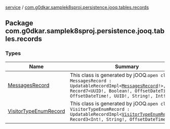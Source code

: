 [service](../index.md) / [com.g0dkar.samplek8sproj.persistence.jooq.tables.records](./index.md)

## Package com.g0dkar.samplek8sproj.persistence.jooq.tables.records

### Types

| Name | Summary |
|---|---|
| [MessagesRecord](-messages-record/index.md) | This class is generated by jOOQ.`open class MessagesRecord : UpdatableRecordImpl<`[`MessagesRecord`](-messages-record/index.md)`!>, Record7<UUID!, Boolean!, OffsetDateTime!, OffsetDateTime!, UUID!, String!, Int!>` |
| [VisitorTypeEnumRecord](-visitor-type-enum-record/index.md) | This class is generated by jOOQ.`open class VisitorTypeEnumRecord : UpdatableRecordImpl<`[`VisitorTypeEnumRecord`](-visitor-type-enum-record/index.md)`!>, Record3<Int!, String!, OffsetDateTime!>` |
